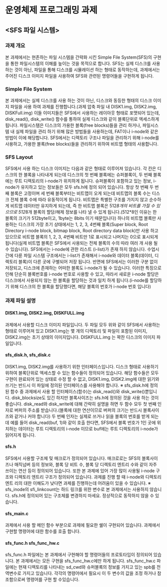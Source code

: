 운영체제 프로그래밍 과제 
==============
## <SFS 파일 시스템>

### 과제 개요

본 과제에서는 현존하는 파일 시스템을 간략화 시킨 Simple File System(SFS)의 구현을 통한
파일시스템의 이해를 높이는 것을 목적으로 합니다. SFS는 실제 디스크를 사용 하는 것이 아닌, 파일을
통해 디스크를 시뮬레이션 하는 형태로 동작하는데, 과제에서는 주어진 디스크 이미지 파일을 사용하여
SFS와 관련된 명령어들을 구현하게 됩니다.

### Simple File System

본 과제에서는 실제 디스크를 사용 하는 것이 아닌, 디스크와 동등한 형태의 디스크 이미지 파일을
사용 하여 과제를 진행합니다.(과제 압축 파일 내 DISK1.img, DISK2.img, DISKFull.img) 이들 이미지들은
SFS에서 사용하는 레이아웃 형태로 포맷되어 있는데, disk_read(), disk_write() 함수를 통하여 실제
디스크와 같이 블록단위로 엑세스하게 됩니다. 파일시스템은 디스크의 가용한 블록(free blocks)들을 관리
하거나, 파일시스템 내 실제 파일을 관리 하기 위해 많은 방법들을 사용하는데, FAT이나 i-node와 같은
방법이 이에 해당합니다. SFS에서는 디렉토리 구조나 파일을 관리하기 위해 i-node를 사용하고, 가용한
블록(free blocks)들을 관리하기 위하여 비트맵 형태의 사용합니다. 

### SFS Layout

SFS에서 사용 하는 디스크 이미지는 다음과 같은 형태로 이루어져 있습니다. 각 칸은
디스크의 한 블록을 나타내게 되는데 디스크의 첫 번째 블록에는 슈퍼블록이, 두 번째 블록에는 루트
디렉토리의 i-node가 위치하게 됩니다. 슈퍼블록이 포함하고 있는 정보, i-node가 유지하고 있는 정보들은
모두 sfs.h에 정의 되어 있습니다. 항상 첫 번째 두 번째 블록은 고정이며 세 번째 블록부터는 비트맵이
오게 되는데 비트맵의 블록 수는 디스크 전체 블록 수에 따라 유동적이게 됩니다. 비트맵은 특별한 구조를
가지지 않고 순수하게 비트맵 데이터만 유지하게 되는데, 즉 한 비트맵 블록은 512*8개의 비트를 가질 수
있으므로 512*8개 블록의 할당/해제 정보를 나타 낼 수 있게 됩니다.(512*8인 이유는 한 블록의
크기가 512byte이고, 1byte는 8bits 이기 때문입니다) 하나의 비트맵 블록만 사용하는 디스크의 가장
초기 상태에서는 1, 2, 3, 4번째 블록(Super block, Root Directory i-node block, bitmap block, Root
directory data block)만 사용 하고 있으므로 비트맵 블록의 1, 2, 3, 4번째 비트만 1로 표시되고 
나머지는 0으로 표시되게 됩니다(실제 비트맵 블록은 SFS에서 사용되는 전체 블록의 수의 따라 여러
개 사용 될 수 있습니다). SFS에서는 i-node에 관한 리스트 (i-list)가 존재 하지 않습니다. 수업시간에 다룬 파일 시스템 구조에서는 i-list가 존재해서 i-node와 데이터 블록(데이터, 디렉토리 블록)이 다른 곳에 구별되어 저장 됩니다. 반면에 SFS에서는 이러한 구분 없이 저장되고, 디스크에 존재하는 어떠한 블록도 i-node가 될 수 있습니다. 이러한 특징으로 인해 단순히
블록번호를 i-node 번호로 사용할 수 있고, 따라서 새로운 i-node 할당은 디스크에서 사용되지 않는
한 블록을 할당하는 것과 일치 하게 됩니다.(i-node를 할당하기 위해 디스크의 한 블록을
할당했다면, 해당 블록의 번호가 i-node 번호 입니다)

### 과제 파일 설명

#### DISK1.img, DISK2.img, DISKFULL.img
과제에서 사용할 디스크 이미지 파일입니다. 두 파일 모두 위와 같이 SFS에서 사용하는 형태로
이루어져 있고 DISK1.img는 몇 개의 디렉토리 및 파일이 포함된 이미지, DISK2.img는 초기 상태의
이미지입니다. DISKFULL.img 는 꽉찬 디스크의 이미지 파일입니다.

#### sfs_disk.h, sfs_disk.c
DISK1.img, DISK2.img를 사용하기 위한 인터페이스입니다. 디스크 형태로 사용하기 위하여 블록단위로
엑세스할 수 있는 함수들이 정의되어 있습니다. 해당 함수들은 모두 구현이 완료되어 있는 상태로 수정
할 수 없고, DISK1.img, DISK2.img에 대한 읽기와 쓰기는 반드시 이 파일에 정의된 인터페이스를
사용해야 합니다. ※ sfs_disk.h에 정의된 함수 중 과제에서 사용 할 인터페이스(함수)는 disk_read()와
disk_write()뿐입니다. disk_blocksize도 있긴 하지만 블록사이즈는 sfs.h에 정의된 것을 사용 하는 것이
좋습니다. disk_read와 disk_write에 대해 간략히 설명을 하면 두 함수 모두 첫 번째 인자로 버퍼의
주소를 받습니다.(블록에 대한 연산이므로 버퍼의 크기는 반드시 블록사이즈와 같거나 커야 합니다) 두
번째 인자는 실제로 쓰거나 읽을 블록의 번호를 받게 되는데 예를 들어 disk_read(buf, 1)와 같이 호출
한다면, SFS에서 블록 번호가 1인 곳에 위치하는 데이터는 루트 디렉토리의 i-node 이므로 buf에는
루트 디렉토리의 i-node가 읽어지게 됩니다.

#### sfs.h
SFS에서 사용할 구조체 및 매크로가 정의되어 있습니다. 매크로로는 SFS의 블록사이즈나 매직넘버 등의
정보와, 블록 당 비트 수, 블록 당 디렉토리 엔트리 수와 같이 자주 쓰이는 연산 등이 정의되어
있습니다. 또한 본 과제에 있어 가장 많이 사용될 i-node 구조와 디렉토리 엔트리 구조가 정의되어
있습니다. 과제를 진행 할 때 i-node와 디렉토리 엔트 리의 대한 이해도가 낮다면 과제를 진행하는데
어려움이 있을 수 있습니다. ※ sfs_inode의 sfi_linkcount는 하드 링크를 위한 변수로 본 과제에서는 사용하지 않습니다. sfs.h에
정의되어 있는 구조체를 변경하지 마세요. 정상적으로 동작하지 않을 수 있습니다.

#### sfs_main.c
과제에서 사용 할 메인 함수 부분으로 과제에 필요한 쉘이 구현되어 있습니다. 과제에서 구현할
명령어에 대한 함수를 호출 합니다.

#### sfs_func.h sfs_func_hw.c
sfs_func.h 파일에는 본 과제에서 구현해야 할 명령어들의 프로토타입이 정의되어 있습 니다. 본
과제에서는 모든 구현을 sfs_func_hw.c에만 하게 됩니다. sfs_func_hw.c 파일에는 현재 디렉토리를
나타내는 sd_cwd와 슈퍼블록의 정보를 가지고 있는 spb를 전역변수로 가지고 있습니다. 각각의
명령어에서 필요시 이 두 변수의 값을 조정 하거나 참조함으로써 명령어를 구현 할 수있습니다.
